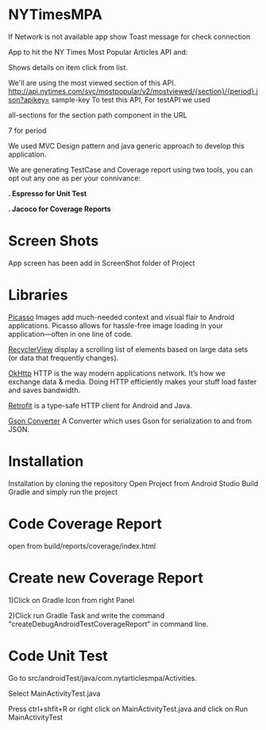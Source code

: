 # NYTimesMPA

If Network is not available app show Toast message for check connection

App to hit the NY Times Most Popular Articles API and:

Shows details on item click from list.

We'll are using the most viewed section of this API. http://api.nytimes.com/svc/mostpopular/v2/mostviewed/{section}/{period}.json?apikey= sample-key To test this API, For testAPI we used

all-sections for the section path component in the URL

7 for period

We used MVC Design pattern and java generic approach to develop this application. 

We are generating TestCase and Coverage report using two tools, you can opt out any one as per your connivance:

__. Espresso for Unit Test__

__. Jacoco for Coverage Reports__ 

# Screen Shots

App screen has been add in ScreenShot folder of Project




# Libraries

[Picasso](https://square.github.io/picasso/) Images add much-needed context and visual flair to Android applications. Picasso allows for hassle-free image loading in your application—often in one line of code.

[RecyclerView](https://developer.android.com/guide/topics/ui/layout/recyclerview) display a scrolling list of elements based on large data sets (or data that frequently changes).

[OkHttp](https://square.github.io/okhttp/) HTTP is the way modern applications network. It’s how we exchange data & media. Doing HTTP efficiently makes your stuff load faster and saves bandwidth.

[Retrofit](https://square.github.io/retrofit/) is a type-safe HTTP client for Android and Java.

[Gson Converter](https://github.com/square/retrofit/tree/master/retrofit-converters/gson) A Converter which uses Gson for serialization to and from JSON.

# Installation
Installation by cloning the repository
Open Project from Android Studio
Build Gradle and simply run the project

# Code Coverage Report 
open from build/reports/coverage/index.html

# Create new Coverage Report 
1)Click on Gradle Icon from right Panel 

2)Click run Gradle Task and write the command "createDebugAndroidTestCoverageReport" in command line.

# Code Unit Test 

Go to src/androidTest/java/com.nytarticlesmpa/Activities.

Select MainActivityTest.java

Press ctrl+shfit+R or right click on MainActivityTest.java and click on Run MainActivityTest





